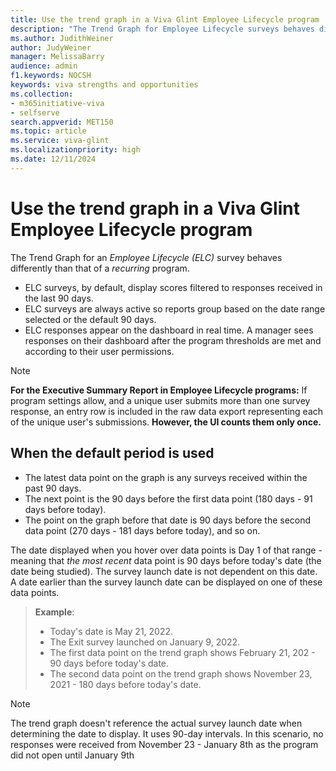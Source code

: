 ```yaml
---
title: Use the trend graph in a Viva Glint Employee Lifecycle program
description: "The Trend Graph for Employee Lifecycle surveys behaves differently than that of recurring survey programs."
ms.author: JudithWeiner
author: JudyWeiner
manager: MelissaBarry
audience: admin
f1.keywords: NOCSH
keywords: viva strengths and opportunities
ms.collection:  
- m365initiative-viva
- selfserve 
search.appverid: MET150 
ms.topic: article
ms.service: viva-glint
ms.localizationpriority: high
ms.date: 12/11/2024
---
```


# Use the trend graph in a Viva Glint Employee Lifecycle program

The Trend Graph for an *Employee Lifecycle (ELC)* survey behaves differently than that of a *recurring* program. 

- ELC surveys, by default, display scores filtered to responses received in the last 90 days. 
- ELC surveys are always active so reports group based on the date range selected or the default 90 days.  
- ELC responses appear on the dashboard in real time. A manager sees responses on their dashboard after the program thresholds are met and according to their user permissions.

> [!NOTE]
> **For the Executive Summary Report in Employee Lifecycle programs:**  If program settings allow, and a unique user submits more than one survey response, an entry row is included in the raw data export representing each of the unique user's submissions. **However, the UI counts them only once.**

## When the default period is used 

- The latest data point on the graph is any surveys received within the past 90 days. 
- The next point is the 90 days before the first data point (180 days - 91 days before today). 
- The point on the graph before that date is 90 days before the second data point (270 days - 181 days before today), and so on.  

The date displayed when you hover over data points is Day 1 of that range - meaning that *the most recent* data point is 90 days before today's date (the date being studied). The survey launch date is not dependent on this date. A date earlier than the survey launch date can be displayed on one of these data points. 

  >**Example**: 
   > - Today's date is May 21, 2022. 
   > - The Exit survey launched on January 9, 2022. 
   > - The first data point on the trend graph shows February 21, 202 - 90 days before today's date. 
   > - The second data point on the trend graph shows November 23, 2021 - 180 days before today's date.   

>[!NOTE]
 The trend graph doesn't reference the actual survey launch date when determining the date to display. It uses 90-day intervals. In this scenario, no responses were     received from November 23 - January 8th as the program did not open until January 9th
